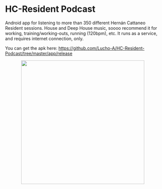 # HC-Resident Podcast

Android app for listening to more than 350 different Hernán Cattaneo Resident sessions. House and Deep House music, soooo recommend it for working, training/working-outs, running (120bpm), etc. It runs as a service, and requires internet connection, only. 

You can get the apk here: https://github.com/Lucho-A/HC-Resident-Podcast/tree/master/app/release

<p align="center">
  <img src="https://user-images.githubusercontent.com/40904281/191395409-bb94c396-e1e1-4c70-95d0-a7b509cdb8da.png" width="400"/>
</p>
